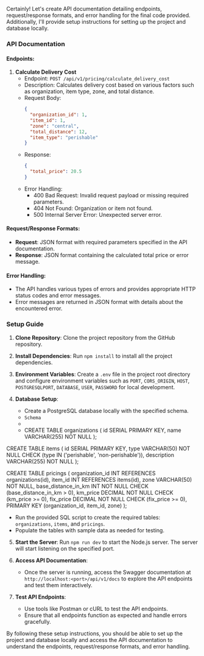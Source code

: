 Certainly! Let's create API documentation detailing endpoints, request/response formats, and error handling for the final code provided. Additionally, I'll provide setup instructions for setting up the project and database locally.

### API Documentation

#### Endpoints:

1. **Calculate Delivery Cost**
   - Endpoint: `POST /api/v1/pricing/calculate_delivery_cost`
   - Description: Calculates delivery cost based on various factors such as organization, item type, zone, and total distance.
   - Request Body:
     ```json
     {
       "organization_id": 1,
       "item_id": 1,
       "zone": "central",
       "total_distance": 12,
       "item_type": "perishable"
     }
     ```
   - Response:
     ```json
     {
       "total_price": 20.5
     }
     ```
   - Error Handling:
     - 400 Bad Request: Invalid request payload or missing required parameters.
     - 404 Not Found: Organization or item not found.
     - 500 Internal Server Error: Unexpected server error.

#### Request/Response Formats:

- **Request**: JSON format with required parameters specified in the API documentation.
- **Response**: JSON format containing the calculated total price or error message.

#### Error Handling:

- The API handles various types of errors and provides appropriate HTTP status codes and error messages.
- Error messages are returned in JSON format with details about the encountered error.

### Setup Guide

1. **Clone Repository**: 
   Clone the project repository from the GitHub repository.

2. **Install Dependencies**:
   Run `npm install` to install all the project dependencies.

3. **Environment Variables**:
   Create a `.env` file in the project root directory and configure environment variables such as `PORT`, `CORS_ORIGIN`, `HOST`, `POSTGRESQLPORT`, `DATABASE`, `USER`, `PASSWORD` for local development.

4. **Database Setup**:
   - Create a PostgreSQL database locally with the specified schema.
   - `Schema`
   - 
   - CREATE TABLE organizations (
    id SERIAL PRIMARY KEY,
    name VARCHAR(255) NOT NULL
);

CREATE TABLE items (
    id SERIAL PRIMARY KEY,
    type VARCHAR(50) NOT NULL CHECK (type IN ('perishable', 'non-perishable')),
    description VARCHAR(255) NOT NULL
);

CREATE TABLE pricings (
    organization_id INT REFERENCES organizations(id),
    item_id INT REFERENCES items(id),
    zone VARCHAR(50) NOT NULL,
    base_distance_in_km INT NOT NULL CHECK (base_distance_in_km > 0),
    km_price DECIMAL NOT NULL CHECK (km_price >= 0),
    fix_price DECIMAL NOT NULL CHECK (fix_price >= 0),
    PRIMARY KEY (organization_id, item_id, zone)
);


   - Run the provided SQL script to create the required tables: `organizations`, `items`, and `pricings`.
   - Populate the tables with sample data as needed for testing.

5. **Start the Server**:
   Run `npm run dev` to start the Node.js server. The server will start listening on the specified port.

6. **Access API Documentation**:
   - Once the server is running, access the Swagger documentation at `http://localhost:<port>/api/v1/docs` to explore the API endpoints and test them interactively.

7. **Test API Endpoints**:
   - Use tools like Postman or cURL to test the API endpoints.
   - Ensure that all endpoints function as expected and handle errors gracefully.

By following these setup instructions, you should be able to set up the project and database locally and access the API documentation to understand the endpoints, request/response formats, and error handling.


